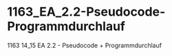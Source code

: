 1163_EA_2.2-Pseudocode-Programmdurchlauf
========================================

1163 14_15 EA 2.2 - Pseudocode + Programmdurchlauf
